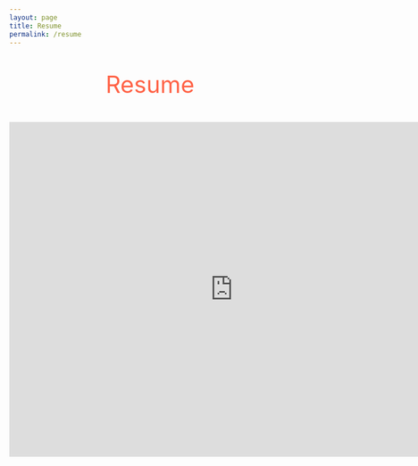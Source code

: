 ```yaml
---
layout: page
title: Resume
permalink: /resume
---
```


<p style="text-align: center; color: #FF6347; font-size: 3em">
    Resume
</p>

<div align="center">
    <iframe frameborder="0" scrolling="no"
      style="border: 0" width="800" height="600"
      src="https://docs.google.com/document/d/1tvibGcON-6AlDMLJ0eIibCe7dlQ-ZcTjp3ub_jL0CmA/preview">
    </iframe>
</div>
